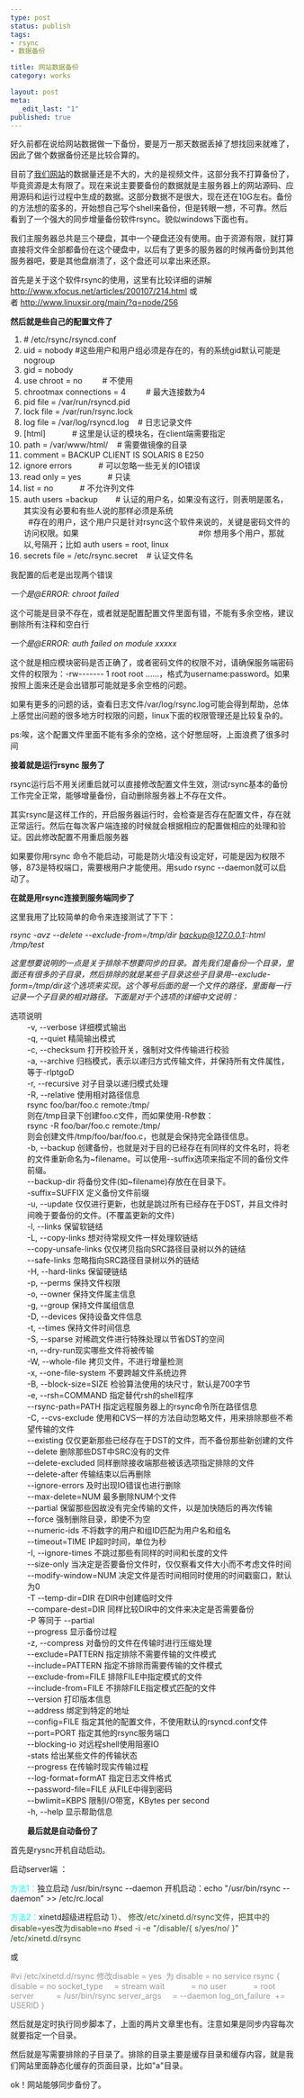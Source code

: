 ```yaml
--- 
type: post
status: publish
tags: 
- rsync
- 数据备份

title: 网站数据备份
category: works

layout: post
meta: 
  _edit_last: "1"
published: true
---
```

好久前都在说给网站数据做一下备份，要是万一那天数据丢掉了想找回来就难了，因此了做个数据备份还是比较合算的。

目前了<a title="南湖青年网" href="http://www.nhqn.com" target="_blank">我们网站</a>的数据量还是不大的，大的是视频文件，这部分我不打算备份了，毕竟资源是太有限了。现在来说主要要备份的数据就是主服务器上的网站源码、应用源码和运行过程中生成的数据。这部分数据不是很大，现在还在10G左右。备份的方法想的蛮多的，开始想自己写个shell来备份，但是转眼一想，不可靠。然后看到了一个强大的同步增量备份软件rsync。貌似windows下面也有。

我们主服务器总共是三个硬盘，其中一个硬盘还没有使用。由于资源有限，就打算直接将文件全部都备份在这个硬盘中，以后有了更多的服务器的时候再备份到其他服务器吧，要是其他盘崩溃了，这个盘还可以拿出来还原。

首先是关于这个软件rsync的使用，这里有比较详细的讲解<a href="http://www.xfocus.net/articles/200107/214.html" target="_blank">http://www.xfocus.net/articles/200107/214.html</a> 或者 <a href="http://www.linuxsir.org/main/?q=node/256" target="_blank">http://www.linuxsir.org/main/?q=node/256</a>

<a href="http://www.linuxsir.org/main/?q=node/256"><!--more--></a>

<strong>然后就是些自己的配置文件了</strong>
<ol>
	<li># /etc/rsync/rsyncd.conf</li>
	<li>uid = nobody #这些用户和用户组必须是存在的，有的系统gid默认可能是nogroup</li>
	<li>gid = nobody</li>
	<li>use chroot = no         # 不使用</li>
	<li>chrootmax connections = 4         # 最大连接数为4</li>
	<li>pid file = /var/run/rsyncd.pid</li>
	<li>lock file = /var/run/rsync.lock</li>
	<li>log file = /var/log/rsyncd.log    # 日志记录文件</li>
	<li>[html]            # 这里是认证的模块名，在client端需要指定</li>
	<li>path = /var/www/html/    # 需要做镜像的目录</li>
	<li>comment = BACKUP CLIENT IS SOLARIS 8 E250</li>
	<li>ignore errors            # 可以忽略一些无关的IO错误</li>
	<li>read only = yes            # 只读</li>
	<li>list = no            # 不允许列文件</li>
	<li>auth users =backup        # 认证的用户名，如果没有这行，则表明是匿名，其实没有必要和有些人说的那样必须是系统                                                         #存在的用户，这个用户只是针对rsync这个软件来说的，关键是密码文件的访问权限。如果                                                      #你 想用多个用户，那就以,号隔开；比如 auth users = root, linux</li>
	<li>secrets file = /etc/rsync.secret    # 认证文件名</li>
</ol>
我配置的后老是出现两个错误

<em>一个是@ERROR: chroot failed</em>

这个可能是目录不存在，或者就是配置配置文件里面有错，不能有多余空格，建议删除所有注释和空白行

<em>一个是@ERROR: auth failed on module xxxxx</em>

这个就是相应模块密码是否正确了，或者密码文件的权限不对，请确保服务端密码文件的权限为：-rw------- 1 root root ......，格式为username:password。如果按照上面来还是会出错那可能就是多余空格的问题。

如果有更多的问题的话，查看日志文件/var/log/rsync.log可能会得到帮助，总体上感觉出问题的很多地方时权限的问题，linux下面的权限管理还是比较复杂的。

ps:唉，这个配置文件里面不能有多余的空格，这个好憋屈呀，上面浪费了很多时间

<strong>接着就是运行rsync 服务了</strong>

rsync运行后不用关闭重启就可以直接修改配置文件生效，测试rsync基本的备份工作完全正常，能够增量备份，自动删除服务器上不存在文件。

其实rsync是这样工作的，开启服务器运行时，会检查是否存在配置文件，存在就正常运行。然后在每次客户端连接的时候就会根据相应的配置做相应的处理和验证。因此修改配置不用重启服务器

如果要你用rsync 命令不能启动，可能是防火墙没有设定好，可能是因为权限不够，873是特权端口，需要根用户才能使用。用sudo rsync --daemon就可以启动了。

<strong>在就是用rsync连接到服务端同步了</strong>

这里我用了比较简单的命令来连接测试了下下：

<em>rsync -avz --delete --exclude-from=/tmp/dir backup@127.0.0.1::html /tmp/test</em>

<em>这里想要说明的一点是关于排除不想要同步的目录。首先我们是备份一个目录，里面还有很多的子目录，然后排除的就是某些子目录这些子目录用--exclude-form=<em>/tmp/dir这个选项来实现。这个等号后面的是一个文件的路径，里面每一行记录一个子目录的相对路径。下面是对于个选项的详细中文说明：</em></em>
<div>选项说明</div>
<div style="padding-left: 30px;">-v, --verbose 详细模式输出</div>
<div style="padding-left: 30px;">-q, --quiet 精简输出模式</div>
<div style="padding-left: 30px;">-c, --checksum 打开校验开关，强制对文件传输进行校验</div>
<div style="padding-left: 30px;">-a, --archive 归档模式，表示以递归方式传输文件，并保持所有文件属性，等于-rlptgoD</div>
<div style="padding-left: 30px;">-r, --recursive 对子目录以递归模式处理</div>
<div style="padding-left: 30px;">-R, --relative 使用相对路径信息</div>
<div style="padding-left: 30px;">rsync foo/bar/foo.c remote:/tmp/</div>
<div style="padding-left: 30px;">则在/tmp目录下创建foo.c文件，而如果使用-R参数：</div>
<div style="padding-left: 30px;">rsync -R foo/bar/foo.c remote:/tmp/</div>
<div style="padding-left: 30px;">则会创建文件/tmp/foo/bar/foo.c，也就是会保持完全路径信息。</div>
<div style="padding-left: 30px;">-b, --backup 创建备份，也就是对于目的已经存在有同样的文件名时，将老的文件重新命名为~filename。可以使用--suffix选项来指定不同的备份文件前缀。</div>
<div style="padding-left: 30px;">--backup-dir 将备份文件(如~filename)存放在在目录下。</div>
<div style="padding-left: 30px;">-suffix=SUFFIX 定义备份文件前缀</div>
<div style="padding-left: 30px;">-u, --update 仅仅进行更新，也就是跳过所有已经存在于DST，并且文件时间晚于要备份的文件。(不覆盖更新的文件)</div>
<div style="padding-left: 30px;">-l, --links 保留软链结</div>
<div style="padding-left: 30px;">-L, --copy-links 想对待常规文件一样处理软链结</div>
<div style="padding-left: 30px;">--copy-unsafe-links 仅仅拷贝指向SRC路径目录树以外的链结</div>
<div style="padding-left: 30px;">--safe-links 忽略指向SRC路径目录树以外的链结</div>
<div style="padding-left: 30px;">-H, --hard-links 保留硬链结</div>
<div style="padding-left: 30px;">-p, --perms 保持文件权限</div>
<div style="padding-left: 30px;">-o, --owner 保持文件属主信息</div>
<div style="padding-left: 30px;">-g, --group 保持文件属组信息</div>
<div style="padding-left: 30px;">-D, --devices 保持设备文件信息</div>
<div style="padding-left: 30px;">-t, --times 保持文件时间信息</div>
<div style="padding-left: 30px;">-S, --sparse 对稀疏文件进行特殊处理以节省DST的空间</div>
<div style="padding-left: 30px;">-n, --dry-run现实哪些文件将被传输</div>
<div style="padding-left: 30px;">-W, --whole-file 拷贝文件，不进行增量检测</div>
<div style="padding-left: 30px;">-x, --one-file-system 不要跨越文件系统边界</div>
<div style="padding-left: 30px;">-B, --block-size=SIZE 检验算法使用的块尺寸，默认是700字节</div>
<div style="padding-left: 30px;">-e, --rsh=COMMAND 指定替代rsh的shell程序</div>
<div style="padding-left: 30px;">--rsync-path=PATH 指定远程服务器上的rsync命令所在路径信息</div>
<div style="padding-left: 30px;">-C, --cvs-exclude 使用和CVS一样的方法自动忽略文件，用来排除那些不希望传输的文件</div>
<div style="padding-left: 30px;">--existing 仅仅更新那些已经存在于DST的文件，而不备份那些新创建的文件</div>
<div style="padding-left: 30px;">--delete 删除那些DST中SRC没有的文件</div>
<div style="padding-left: 30px;">--delete-excluded 同样删除接收端那些被该选项指定排除的文件</div>
<div style="padding-left: 30px;">--delete-after 传输结束以后再删除</div>
<div style="padding-left: 30px;">--ignore-errors 及时出现IO错误也进行删除</div>
<div style="padding-left: 30px;">--max-delete=NUM 最多删除NUM个文件</div>
<div style="padding-left: 30px;">--partial 保留那些因故没有完全传输的文件，以是加快随后的再次传输</div>
<div style="padding-left: 30px;">--force 强制删除目录，即使不为空</div>
<div style="padding-left: 30px;">--numeric-ids 不将数字的用户和组ID匹配为用户名和组名</div>
<div style="padding-left: 30px;">--timeout=TIME IP超时时间，单位为秒</div>
<div style="padding-left: 30px;">-I, --ignore-times 不跳过那些有同样的时间和长度的文件</div>
<div style="padding-left: 30px;">--size-only 当决定是否要备份文件时，仅仅察看文件大小而不考虑文件时间</div>
<div style="padding-left: 30px;">--modify-window=NUM 决定文件是否时间相同时使用的时间戳窗口，默认为0</div>
<div style="padding-left: 30px;">-T --temp-dir=DIR 在DIR中创建临时文件</div>
<div style="padding-left: 30px;">--compare-dest=DIR 同样比较DIR中的文件来决定是否需要备份</div>
<div style="padding-left: 30px;">-P 等同于 --partial</div>
<div style="padding-left: 30px;">--progress 显示备份过程</div>
<div style="padding-left: 30px;">-z, --compress 对备份的文件在传输时进行压缩处理</div>
<div style="padding-left: 30px;">--exclude=PATTERN 指定排除不需要传输的文件模式</div>
<div style="padding-left: 30px;">--include=PATTERN 指定不排除而需要传输的文件模式</div>
<div style="padding-left: 30px;">--exclude-from=FILE 排除FILE中指定模式的文件</div>
<div style="padding-left: 30px;">--include-from=FILE 不排除FILE指定模式匹配的文件</div>
<div style="padding-left: 30px;">--version 打印版本信息</div>
<div style="padding-left: 30px;">--address 绑定到特定的地址</div>
<div style="padding-left: 30px;">--config=FILE 指定其他的配置文件，不使用默认的rsyncd.conf文件</div>
<div style="padding-left: 30px;">--port=PORT 指定其他的rsync服务端口</div>
<div style="padding-left: 30px;">--blocking-io 对远程shell使用阻塞IO</div>
<div style="padding-left: 30px;">-stats 给出某些文件的传输状态</div>
<div style="padding-left: 30px;">--progress 在传输时现实传输过程</div>
<div style="padding-left: 30px;">--log-format=formAT 指定日志文件格式</div>
<div style="padding-left: 30px;">--password-file=FILE 从FILE中得到密码</div>
<div style="padding-left: 30px;">--bwlimit=KBPS 限制I/O带宽，KBytes per second</div>
<div style="padding-left: 30px;">-h, --help 显示帮助信息</div>
<p style="padding-left: 30px;"><strong>最后就是自动备份了</strong></p>
首先是rysnc开机自动启动。

启动server端 ：

<span style="color: #00ffff;">方法1：</span>独立启动
/usr/bin/rsync --daemon
开机启动：echo "/usr/bin/rsync --daemon" &gt;&gt; /etc/rc.local

<span style="color: #00ffff;">方法2：</span>xinetd超级进程启动
<span style="color: #274e13;">1）、
修改/etc/xinetd.d/rsync文件，把其中的disable=yes改为disable=no
#sed -i -e "/disable/{ s/yes/no/ }" /etc/xinetd.d/rsync</span>

或

<span style="color: #999999;">#vi /etc/xinetd.d/rsync
修改disable = yes  为 disable = no
service rsync
{
disable = no
socket_type     = stream
wait            = no
user            = root
server          = /usr/bin/rsync
server_args     = --daemon
log_on_failure  += USERID
}</span>

然后就是定时执行同步脚本了，上面的两片文章里也有。注意如果是同步内容每次就要指定一个目录。

然后就是写需要排除的子目录了。排除的目录主要是缓存目录和缓存内容，就是我们网站里面静态化缓存的页面目录，比如"a"目录。

ok！网站能够同步备份了。

